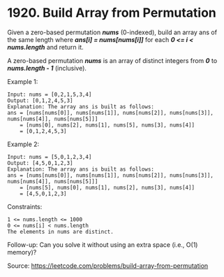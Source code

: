 # 1920. Build Array from Permutation

Given a zero-based permutation ***nums*** (0-indexed), build an array ans of the same length where ***ans[i] = nums[nums[i]]*** for each ***0 <= i < nums.length*** and return it.

A zero-based permutation ***nums*** is an array of distinct integers from ***0*** to ***nums.length - 1*** (inclusive).

Example 1:

```
Input: nums = [0,2,1,5,3,4]
Output: [0,1,2,4,5,3]
Explanation: The array ans is built as follows: 
ans = [nums[nums[0]], nums[nums[1]], nums[nums[2]], nums[nums[3]], nums[nums[4]], nums[nums[5]]]
    = [nums[0], nums[2], nums[1], nums[5], nums[3], nums[4]]
    = [0,1,2,4,5,3]
```

Example 2:

```
Input: nums = [5,0,1,2,3,4]
Output: [4,5,0,1,2,3]
Explanation: The array ans is built as follows:
ans = [nums[nums[0]], nums[nums[1]], nums[nums[2]], nums[nums[3]], nums[nums[4]], nums[nums[5]]]
    = [nums[5], nums[0], nums[1], nums[2], nums[3], nums[4]]
    = [4,5,0,1,2,3]
```

Constraints:

```
1 <= nums.length <= 1000
0 <= nums[i] < nums.length
The elements in nums are distinct.
```

Follow-up: Can you solve it without using an extra space (i.e., O(1) memory)?

Source:
https://leetcode.com/problems/build-array-from-permutation
